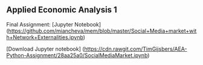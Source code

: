 ## Applied Economic Analysis 1

Final Assignment: [Jupyter Notebook]
(https://github.com/miancheva/mem/blob/master/Social+Media+market+with+Network+Externalities.ipynb)

[HTML version]:
https://cdn.rawgit.com/TimGijsbers/AEA-Python-Assignment/cf2ed141/SocialMediaMarket.html

[Download Jupyter notebook]
(https://cdn.rawgit.com/TimGijsbers/AEA-Python-Assignment/28aa25a0/SocialMediaMarket.ipynb)
